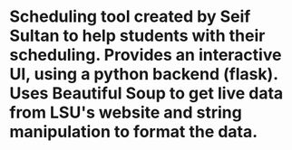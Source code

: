 # Scheduling tool created by Seif Sultan to help students with their scheduling. Provides an interactive UI, using a python backend (flask). Uses Beautiful Soup to get live data from LSU's website and string manipulation to format the data.
 
